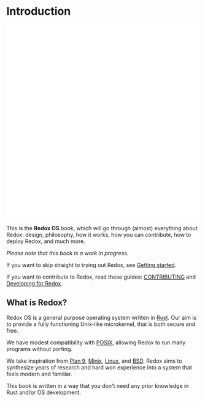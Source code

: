 # Introduction

![Redox OS](assets/redox_dark_512.png)

This is the **Redox OS** book, which will go through (almost) everything about Redox: design, philosophy, how it works, how you can contribute, how to deploy Redox, and much more.

*Please note that this book is a work in progress.*

If you want to skip straight to trying out Redox, see [Getting started](./ch02-00-getting-started.md).

If you want to contribute to Redox, read these guides: [CONTRIBUTING](https://gitlab.redox-os.org/redox-os/redox/-/blob/master/CONTRIBUTING.md) and [Developing for Redox](./ch07-00-developing-overview.md).

## What is Redox?

Redox OS is a general purpose operating system written in [Rust](https://www.rust-lang.org). Our aim is to provide a fully functioning Unix-like microkernel, that is both secure and free.

We have modest compatibility with [POSIX](https://en.wikipedia.org/wiki/POSIX), allowing Redox to run many programs without porting.

We take inspiration from [Plan 9](http://9p.io/plan9/index.html), [Minix](http://www.minix3.org/), [Linux](https://www.kernel.org/), and [BSD](http://www.bsd.org/). Redox aims to synthesize years of research and hard won experience into a system that feels modern and familiar.

This book is written in a way that you don't need any prior knowledge in Rust and/or OS development.
